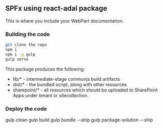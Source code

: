 ## SPFx using react-adal package

This is where you include your WebPart documentation.

### Building the code

```bash
git clone the repo
npm i
npm i -g gulp
gulp serve
```

This package produces the following:

* lib/* - intermediate-stage commonjs build artifacts
* dist/* - the bundled script, along with other resources
* sharepoint/* - all resources which should be uploaded to SharePoint Apps under tenant or sitecollection.

### Deploy the code

gulp clean
gulp build
gulp bundle --ship
gulp package-solution --ship
